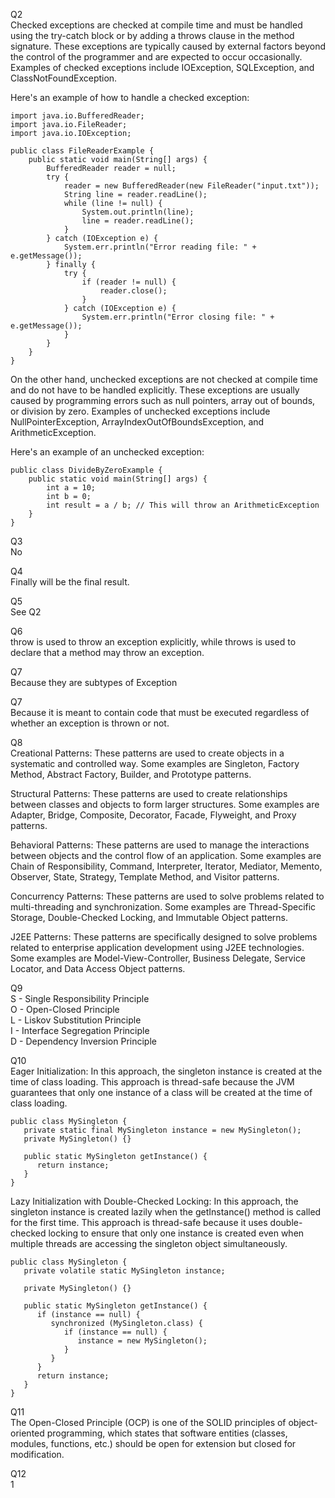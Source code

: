 Q2  
Checked exceptions are checked at compile time and must be handled using the try-catch block or by adding a throws clause in the method signature. These exceptions are typically caused by external factors beyond the control of the programmer and are expected to occur occasionally. Examples of checked exceptions include IOException, SQLException, and ClassNotFoundException.

Here's an example of how to handle a checked exception:
```
import java.io.BufferedReader;
import java.io.FileReader;
import java.io.IOException;

public class FileReaderExample {
    public static void main(String[] args) {
        BufferedReader reader = null;
        try {
            reader = new BufferedReader(new FileReader("input.txt"));
            String line = reader.readLine();
            while (line != null) {
                System.out.println(line);
                line = reader.readLine();
            }
        } catch (IOException e) {
            System.err.println("Error reading file: " + e.getMessage());
        } finally {
            try {
                if (reader != null) {
                    reader.close();
                }
            } catch (IOException e) {
                System.err.println("Error closing file: " + e.getMessage());
            }
        }
    }
}
```

On the other hand, unchecked exceptions are not checked at compile time and do not have to be handled explicitly. These exceptions are usually caused by programming errors such as null pointers, array out of bounds, or division by zero. Examples of unchecked exceptions include NullPointerException, ArrayIndexOutOfBoundsException, and ArithmeticException.

Here's an example of an unchecked exception:
```
public class DivideByZeroExample {
    public static void main(String[] args) {
        int a = 10;
        int b = 0;
        int result = a / b; // This will throw an ArithmeticException
    }
}
```

Q3  
No

Q4  
Finally will be the final result.

Q5  
See Q2

Q6  
throw is used to throw an exception explicitly, while throws is used to declare that a method may throw an exception.

Q7  
Because they are subtypes of Exception

Q7  
Because it is meant to contain code that must be executed regardless of whether an exception is thrown or not.

Q8  
Creational Patterns: These patterns are used to create objects in a systematic and controlled way. Some examples are Singleton, Factory Method, Abstract Factory, Builder, and Prototype patterns.

Structural Patterns: These patterns are used to create relationships between classes and objects to form larger structures. Some examples are Adapter, Bridge, Composite, Decorator, Facade, Flyweight, and Proxy patterns.

Behavioral Patterns: These patterns are used to manage the interactions between objects and the control flow of an application. Some examples are Chain of Responsibility, Command, Interpreter, Iterator, Mediator, Memento, Observer, State, Strategy, Template Method, and Visitor patterns.

Concurrency Patterns: These patterns are used to solve problems related to multi-threading and synchronization. Some examples are Thread-Specific Storage, Double-Checked Locking, and Immutable Object patterns.

J2EE Patterns: These patterns are specifically designed to solve problems related to enterprise application development using J2EE technologies. Some examples are Model-View-Controller, Business Delegate, Service Locator, and Data Access Object patterns.

Q9  
S - Single Responsibility Principle  
O - Open-Closed Principle  
L - Liskov Substitution Principle  
I - Interface Segregation Principle  
D - Dependency Inversion Principle  

Q10  
Eager Initialization: In this approach, the singleton instance is created at the time of class loading. This approach is thread-safe because the JVM guarantees that only one instance of a class will be created at the time of class loading.
```
public class MySingleton {
   private static final MySingleton instance = new MySingleton();
   private MySingleton() {}

   public static MySingleton getInstance() {
      return instance;
   }
}
```
Lazy Initialization with Double-Checked Locking: In this approach, the singleton instance is created lazily when the getInstance() method is called for the first time. This approach is thread-safe because it uses double-checked locking to ensure that only one instance is created even when multiple threads are accessing the singleton object simultaneously.
```
public class MySingleton {
   private volatile static MySingleton instance;

   private MySingleton() {}

   public static MySingleton getInstance() {
      if (instance == null) {
         synchronized (MySingleton.class) {
            if (instance == null) {
               instance = new MySingleton();
            }
         }
      }
      return instance;
   }
}
```

Q11  
The Open-Closed Principle (OCP) is one of the SOLID principles of object-oriented programming, which states that software entities (classes, modules, functions, etc.) should be open for extension but closed for modification.

Q12  
1
